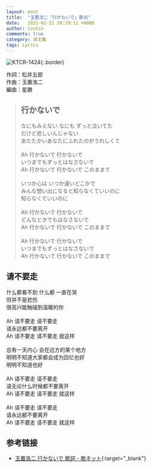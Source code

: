 ```yaml
---
layout: post
title:  "玉置浩二「行かないで」歌词"
date:   2021-02-21 20:29:11 +0800
author: Coshin
comments: true
category: 译文集
tags: Lyrics
---
```

![KTCR-1424](https://is3-ssl.mzstatic.com/image/thumb/Music118/v4/20/31/db/2031db0a-f942-0e40-58ee-7d0b66beaa5b/source/600x600bb.jpg){:.border}

作詞：松井五郎<br>
作曲：玉置浩二<br>
編曲：星勝

<blockquote class="original">
  <h2>行かないで</h2>
  <p>
    なにもみえない なにも ずっと泣いてた<br>
    だけど悲しいんじゃない<br>
    あたたかいあなたにふれたのがうれしくて<br>
    <br>
    Ah 行かないで 行かないで<br>
    いつまでもずっとはなさないで<br>
    Ah 行かないで 行かないで このままで<br>
    <br>
    いつか心は いつか遠いどこかで<br>
    みんな想い出になると知らなくていいのに<br>
    知らなくていいのに<br>
    <br>
    Ah 行かないで 行かないで<br>
    どんなときでもはなさないで<br>
    Ah 行かないで 行かないで このままで<br>
    <br>
    Ah 行かないで 行かないで<br>
    いつまでもずっとはなさないで<br>
    Ah 行かないで 行かないで このままで
  </p>
</blockquote>

<div class="translation">
  <h2>请不要走</h2>
  <p>
    什么都看不到 什么都 一直在哭<br>
    但并不是悲伤<br>
    很高兴能触碰到温暖的你<br>
    <br>
    Ah 请不要走 请不要走<br>
    请永远都不要离开<br>
    Ah 请不要走 请不要走 就这样<br>
    <br>
    总有一天内心 会在远方的某个地方<br>
    明明不知道大家都会成为回忆也好<br>
    明明不知道也好<br>
    <br>
    Ah 请不要走 请不要走<br>
    请无论什么时候都不要离开<br>
    Ah 请不要走 请不要走 就这样<br>
    <br>
    Ah 请不要走 请不要走<br>
    请永远都不要离开<br>
    Ah 请不要走 请不要走 就这样
  </p>
</div>

## 参考链接

* [玉置浩二 行かないで 歌詞 - 歌ネット](https://www.uta-net.com/song/60756/){:target="_blank"}
